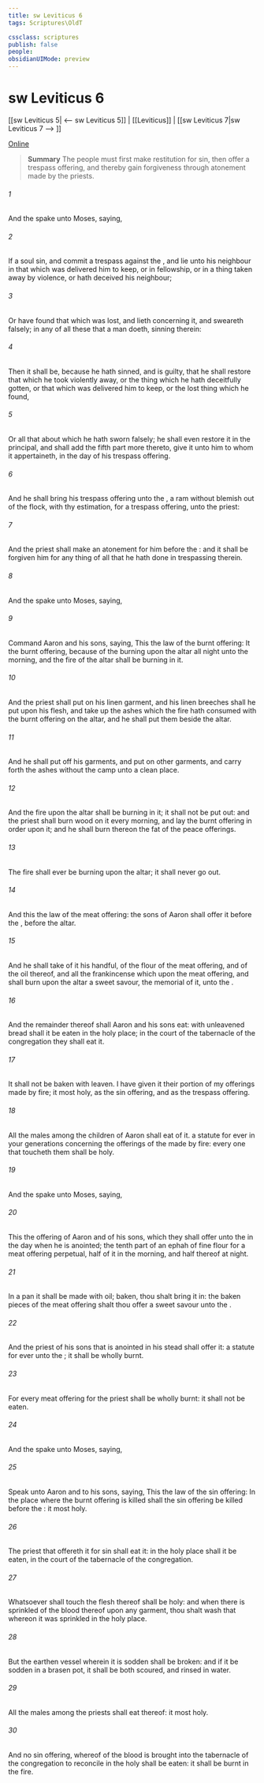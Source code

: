 ```yaml
---
title: sw Leviticus 6
tags: Scriptures\OldT

cssclass: scriptures
publish: false
people:
obsidianUIMode: preview
---
```


# sw Leviticus 6
[[sw Leviticus 5| <-- sw Leviticus 5]] | [[Leviticus]] | [[sw Leviticus 7|sw Leviticus 7 --> ]]

[Online](https://churchofjesuschrist.org/study/scriptures/ot/lev/6?lang=eng)

> __Summary__
The people must first make restitution for sin, then offer a trespass offering, and thereby gain forgiveness through atonement made by the priests.

###### 1 
And the  spake unto Moses, saying,

###### 2 
If a soul sin, and commit a trespass against the , and lie unto his neighbour in that which was delivered him to keep, or in fellowship, or in a thing taken away by violence, or hath deceived his neighbour;

###### 3 
Or have found that which was lost, and lieth concerning it, and sweareth falsely; in any of all these that a man doeth, sinning therein:

###### 4 
Then it shall be, because he hath sinned, and is guilty, that he shall restore that which he took violently away, or the thing which he hath deceitfully gotten, or that which was delivered him to keep, or the lost thing which he found,

###### 5 
Or all that about which he hath sworn falsely; he shall even restore it in the principal, and shall add the fifth part more thereto,  give it unto him to whom it appertaineth, in the day of his trespass offering.

###### 6 
And he shall bring his trespass offering unto the , a ram without blemish out of the flock, with thy estimation, for a trespass offering, unto the priest:

###### 7 
And the priest shall make an atonement for him before the : and it shall be forgiven him for any thing of all that he hath done in trespassing therein.

###### 8 
And the  spake unto Moses, saying,

###### 9 
Command Aaron and his sons, saying, This  the law of the burnt offering: It  the burnt offering, because of the burning upon the altar all night unto the morning, and the fire of the altar shall be burning in it.

###### 10 
And the priest shall put on his linen garment, and his linen breeches shall he put upon his flesh, and take up the ashes which the fire hath consumed with the burnt offering on the altar, and he shall put them beside the altar.

###### 11 
And he shall put off his garments, and put on other garments, and carry forth the ashes without the camp unto a clean place.

###### 12 
And the fire upon the altar shall be burning in it; it shall not be put out: and the priest shall burn wood on it every morning, and lay the burnt offering in order upon it; and he shall burn thereon the fat of the peace offerings.

###### 13 
The fire shall ever be burning upon the altar; it shall never go out.

###### 14 
And this  the law of the meat offering: the sons of Aaron shall offer it before the , before the altar.

###### 15 
And he shall take of it his handful, of the flour of the meat offering, and of the oil thereof, and all the frankincense which  upon the meat offering, and shall burn  upon the altar  a sweet savour,  the memorial of it, unto the .

###### 16 
And the remainder thereof shall Aaron and his sons eat: with unleavened bread shall it be eaten in the holy place; in the court of the tabernacle of the congregation they shall eat it.

###### 17 
It shall not be baken with leaven. I have given it  their portion of my offerings made by fire; it  most holy, as  the sin offering, and as the trespass offering.

###### 18 
All the males among the children of Aaron shall eat of it.  a statute for ever in your generations concerning the offerings of the  made by fire: every one that toucheth them shall be holy.

###### 19 
And the  spake unto Moses, saying,

###### 20 
This  the offering of Aaron and of his sons, which they shall offer unto the  in the day when he is anointed; the tenth part of an ephah of fine flour for a meat offering perpetual, half of it in the morning, and half thereof at night.

###### 21 
In a pan it shall be made with oil;  baken, thou shalt bring it in:  the baken pieces of the meat offering shalt thou offer  a sweet savour unto the .

###### 22 
And the priest of his sons that is anointed in his stead shall offer it:  a statute for ever unto the ; it shall be wholly burnt.

###### 23 
For every meat offering for the priest shall be wholly burnt: it shall not be eaten.

###### 24 
And the  spake unto Moses, saying,

###### 25 
Speak unto Aaron and to his sons, saying, This  the law of the sin offering: In the place where the burnt offering is killed shall the sin offering be killed before the : it  most holy.

###### 26 
The priest that offereth it for sin shall eat it: in the holy place shall it be eaten, in the court of the tabernacle of the congregation.

###### 27 
Whatsoever shall touch the flesh thereof shall be holy: and when there is sprinkled of the blood thereof upon any garment, thou shalt wash that whereon it was sprinkled in the holy place.

###### 28 
But the earthen vessel wherein it is sodden shall be broken: and if it be sodden in a brasen pot, it shall be both scoured, and rinsed in water.

###### 29 
All the males among the priests shall eat thereof: it  most holy.

###### 30 
And no sin offering, whereof  of the blood is brought into the tabernacle of the congregation to reconcile  in the holy  shall be eaten: it shall be burnt in the fire.

